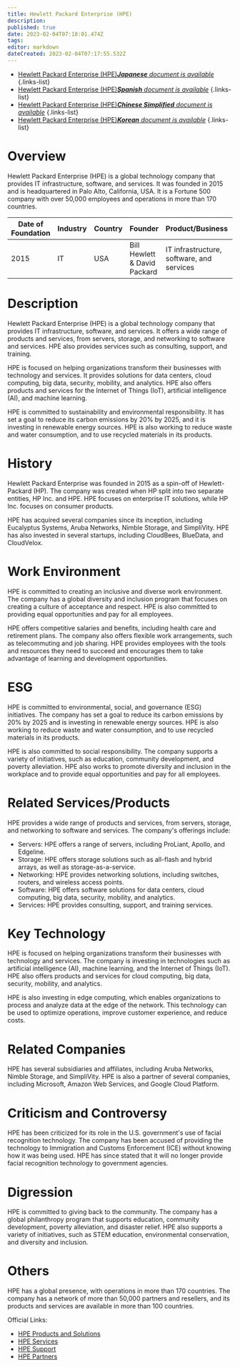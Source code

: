 ```yaml
---
title: Hewlett Packard Enterprise (HPE)
description: 
published: true
date: 2023-02-04T07:18:01.474Z
tags: 
editor: markdown
dateCreated: 2023-02-04T07:17:55.532Z
---
```


- [Hewlett Packard Enterprise (HPE)***Japanese** document is available*](/ja/Knowledge-base/Dictionary/Company/hewlett-packard-enterprise-hpe)
{.links-list}
- [Hewlett Packard Enterprise (HPE)***Spanish** document is available*](/es/Knowledge-base/Dictionary/Company/hewlett-packard-enterprise-hpe)
{.links-list}
- [Hewlett Packard Enterprise (HPE)***Chinese Simplified** document is available*](/zh/Knowledge-base/Dictionary/Company/hewlett-packard-enterprise-hpe)
{.links-list}
- [Hewlett Packard Enterprise (HPE)***Korean** document is available*](/ko/Knowledge-base/Dictionary/Company/hewlett-packard-enterprise-hpe)
{.links-list}


# Overview

Hewlett Packard Enterprise (HPE) is a global technology company that provides IT infrastructure, software, and services. It was founded in 2015 and is headquartered in Palo Alto, California, USA. It is a Fortune 500 company with over 50,000 employees and operations in more than 170 countries.

| Date of Foundation | Industry | Country | Founder | Product/Business | Number of Employees | Location of Headquarters | Company Website |
| ------------------ | ------- | ------- | ------- | ---------------- | ------------------ | ---------------------- | --------------- |
| 2015               | IT      | USA     | Bill Hewlett & David Packard | IT infrastructure, software, and services | 50,000+ | Palo Alto, California, USA | [HPE.com](https://www.hpe.com/) |

# Description

Hewlett Packard Enterprise (HPE) is a global technology company that provides IT infrastructure, software, and services. It offers a wide range of products and services, from servers, storage, and networking to software and services. HPE also provides services such as consulting, support, and training.

HPE is focused on helping organizations transform their businesses with technology and services. It provides solutions for data centers, cloud computing, big data, security, mobility, and analytics. HPE also offers products and services for the Internet of Things (IoT), artificial intelligence (AI), and machine learning.

HPE is committed to sustainability and environmental responsibility. It has set a goal to reduce its carbon emissions by 20% by 2025, and it is investing in renewable energy sources. HPE is also working to reduce waste and water consumption, and to use recycled materials in its products.

# History

Hewlett Packard Enterprise was founded in 2015 as a spin-off of Hewlett-Packard (HP). The company was created when HP split into two separate entities, HP Inc. and HPE. HPE focuses on enterprise IT solutions, while HP Inc. focuses on consumer products.

HPE has acquired several companies since its inception, including Eucalyptus Systems, Aruba Networks, Nimble Storage, and SimpliVity. HPE has also invested in several startups, including CloudBees, BlueData, and CloudVelox.

# Work Environment

HPE is committed to creating an inclusive and diverse work environment. The company has a global diversity and inclusion program that focuses on creating a culture of acceptance and respect. HPE is also committed to providing equal opportunities and pay for all employees.

HPE offers competitive salaries and benefits, including health care and retirement plans. The company also offers flexible work arrangements, such as telecommuting and job sharing. HPE provides employees with the tools and resources they need to succeed and encourages them to take advantage of learning and development opportunities.

# ESG

HPE is committed to environmental, social, and governance (ESG) initiatives. The company has set a goal to reduce its carbon emissions by 20% by 2025 and is investing in renewable energy sources. HPE is also working to reduce waste and water consumption, and to use recycled materials in its products.

HPE is also committed to social responsibility. The company supports a variety of initiatives, such as education, community development, and poverty alleviation. HPE also works to promote diversity and inclusion in the workplace and to provide equal opportunities and pay for all employees.

# Related Services/Products

HPE provides a wide range of products and services, from servers, storage, and networking to software and services. The company's offerings include: 

- Servers: HPE offers a range of servers, including ProLiant, Apollo, and Edgeline. 
- Storage: HPE offers storage solutions such as all-flash and hybrid arrays, as well as storage-as-a-service. 
- Networking: HPE provides networking solutions, including switches, routers, and wireless access points. 
- Software: HPE offers software solutions for data centers, cloud computing, big data, security, mobility, and analytics. 
- Services: HPE provides consulting, support, and training services.

# Key Technology

HPE is focused on helping organizations transform their businesses with technology and services. The company is investing in technologies such as artificial intelligence (AI), machine learning, and the Internet of Things (IoT). HPE also offers products and services for cloud computing, big data, security, mobility, and analytics.

HPE is also investing in edge computing, which enables organizations to process and analyze data at the edge of the network. This technology can be used to optimize operations, improve customer experience, and reduce costs.

# Related Companies

HPE has several subsidiaries and affiliates, including Aruba Networks, Nimble Storage, and SimpliVity. HPE is also a partner of several companies, including Microsoft, Amazon Web Services, and Google Cloud Platform.

# Criticism and Controversy

HPE has been criticized for its role in the U.S. government's use of facial recognition technology. The company has been accused of providing the technology to Immigration and Customs Enforcement (ICE) without knowing how it was being used. HPE has since stated that it will no longer provide facial recognition technology to government agencies.

# Digression

HPE is committed to giving back to the community. The company has a global philanthropy program that supports education, community development, poverty alleviation, and disaster relief. HPE also supports a variety of initiatives, such as STEM education, environmental conservation, and diversity and inclusion.

# Others

HPE has a global presence, with operations in more than 170 countries. The company has a network of more than 50,000 partners and resellers, and its products and services are available in more than 100 countries.

Official Links:
- [HPE Products and Solutions](https://www.hpe.com/us/en/products-solutions.html)
- [HPE Services](https://www.hpe.com/us/en/services.html)
- [HPE Support](https://www.hpe.com/us/en/support.html)
- [HPE Partners](https://www.hpe.com/us/en/partners.html)